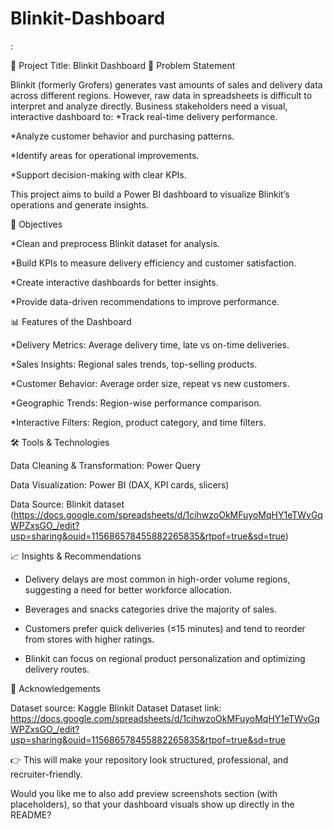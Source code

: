 # Blinkit-Dashboard
:

📌 Project Title: Blinkit Dashboard
📝 Problem Statement

Blinkit (formerly Grofers) generates vast amounts of sales and delivery data across different regions. However, raw data in spreadsheets is difficult to interpret and analyze directly. Business stakeholders need a visual, interactive dashboard to:
*Track real-time delivery performance.

*Analyze customer behavior and purchasing patterns.

*Identify areas for operational improvements.

*Support decision-making with clear KPIs.

This project aims to build a Power BI dashboard to visualize Blinkit’s operations and generate insights.

🎯 Objectives

*Clean and preprocess Blinkit dataset for analysis.

*Build KPIs to measure delivery efficiency and customer satisfaction.

*Create interactive dashboards for better insights.

*Provide data-driven recommendations to improve performance.

📊 Features of the Dashboard

*Delivery Metrics: Average delivery time, late vs on-time deliveries.

*Sales Insights: Regional sales trends, top-selling products.

*Customer Behavior: Average order size, repeat vs new customers.

*Geographic Trends: Region-wise performance comparison.

*Interactive Filters: Region, product category, and time filters.

🛠️ Tools & Technologies

Data Cleaning & Transformation: Power Query

Data Visualization: Power BI (DAX, KPI cards, slicers)

Data Source: Blinkit dataset (https://docs.google.com/spreadsheets/d/1cihwzoOkMFuyoMqHY1eTWvGqWPZxsGO_/edit?usp=sharing&ouid=115686578455882265835&rtpof=true&sd=true)

📈 Insights & Recommendations

* Delivery delays are most common in high-order volume regions, suggesting a need for better workforce allocation.
  
* Beverages and snacks categories drive the majority of sales.
  
* Customers prefer quick deliveries (≤15 minutes) and tend to reorder from stores with higher ratings.
  
* Blinkit can focus on regional product personalization and optimizing delivery routes.

🙌 Acknowledgements

Dataset source: Kaggle Blinkit Dataset
Dataset link: https://docs.google.com/spreadsheets/d/1cihwzoOkMFuyoMqHY1eTWvGqWPZxsGO_/edit?usp=sharing&ouid=115686578455882265835&rtpof=true&sd=true

👉 This will make your repository look structured, professional, and recruiter-friendly.

Would you like me to also add preview screenshots section (with placeholders), so that your dashboard visuals show up directly in the README?
